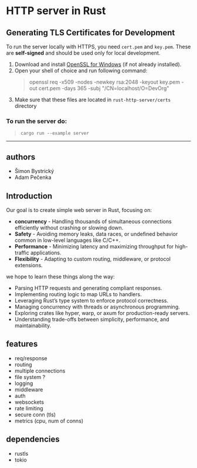 # HTTP server in Rust

## Generating TLS Certificates for Development

To run the server locally with HTTPS, you need `cert.pem` and `key.pem`. These are **self-signed** and should be used only for local development.

1. Download and install [OpenSSL for Windows](https://slproweb.com/products/Win32OpenSSL.html) (if not already installed).
2. Open your shell of choice and run following command:
    > openssl req -x509 -nodes -newkey rsa:2048 -keyout key.pem -out cert.pem -days 365 -subj "/CN=localhost/O=DevOrg"
3. Make sure that these files are located in ```rust-http-server/certs``` directory    

### To run the server do:
> `cargo run --example server`




<hr>

## authors
- Šimon Bystrický
- Adam Pečenka

## Introduction
Our goal is to create simple web server in Rust, focusing on:
- **concurrency** - Handling thousands of simultaneous connections efficiently without crashing or slowing down.
- **Safety** - Avoiding memory leaks, data races, or undefined behavior common in low-level languages like C/C++.  
- **Performance** - Minimizing latency and maximizing throughput for high-traffic applications.  
- **Flexibility** - Adapting to custom routing, middleware, or protocol extensions.

we hope to learn these things along the way:
- Parsing HTTP requests and generating compliant responses. 
- Implementing routing logic to map URLs to handlers.  
- Leveraging Rust’s type system to enforce protocol correctness.  
- Managing concurrency with threads or asynchronous programming.  
- Exploring crates like hyper, warp, or axum for production-ready servers.  
- Understanding trade-offs between simplicity, performance, and maintainability.
     

## features
- req/response
- routing
- multiple connections
- file system ?
- logging
- middleware 
- auth
- websockets
- rate limiting
- secure conn (tls)
- metrics (cpu, num of conns)    

## dependencies
- rustls
- tokio
